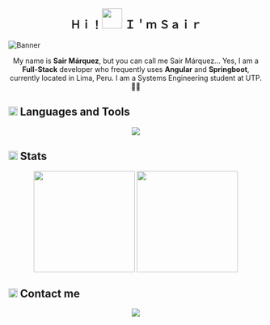 <h2 align="center">Ｈｉ！<img width="40" src="https://media.tenor.com/SNL9_xhZl9oAAAAi/waving-hand-joypixels.gif"/> Ｉ＇ｍ Ｓａｉｒ</h2>

![Banner](https://media.licdn.com/dms/image/D4E16AQGmPWWq9IsoeQ/profile-displaybackgroundimage-shrink_350_1400/0/1716578919821?e=1721865600&v=beta&t=_860FKy9V4JCuIscW9_Uwqj0QkxT5o257ABLofxLX3I)<br>
<p align="center">My name is <strong>Sair Márquez</strong>, but you can call me Sair Márquez... Yes, I am a <strong>Full-Stack</strong> developer who frequently uses <strong>Angular</strong> and <strong>Springboot</strong>, currently located in Lima, Peru. I am a Systems Engineering student at UTP. 👨‍💻</p>

<h2> <img width="18" src="https://community.gamedev.tv/uploads/db2322/original/3X/e/b/eb0cd23b6f8c73825f4030dee531bed5eaa178c2.gif"/> Languages and Tools</h2>
<p align="center"><img src="https://skillicons.dev/icons?i=angular,html,css,js,bootstrap,tailwind,spring,java,php,typescript,mysql,idea,vscode,git"/></p>

<h2><img width="18" src="https://media.tenor.com/m8ueXkOZi7UAAAAi/sticker-gmail.gif"/> Stats</h2>
<p align="center">
<picture>
  <source height=200 align="center"
    srcset="https://github-readme-stats.vercel.app/api?username=itssos&show_icons=true&theme=dark&card_width=300"
    media="(prefers-color-scheme: dark)"
  />
  <source height=200 align="center"
    srcset="https://github-readme-stats.vercel.app/api?username=itssos&show_icons=true&card_width=300"
    media="(prefers-color-scheme: light), (prefers-color-scheme: no-preference)"
  />
  <img height=200 align="center" src="https://github-readme-stats.vercel.app/api?username=itssos&show_icons=true&card_width=300" />
</picture>

<picture>
  <source height=200 align="center"
    srcset="https://github-readme-stats.vercel.app/api/top-langs/?username=itssos&layout=compact&bg_color=151515&title_color=ffffff&text_color=9f9f9f&card_width=300"
    media="(prefers-color-scheme: dark)"
  />
  <source height=200 align="center"
    srcset="https://github-readme-stats.vercel.app/api/top-langs/?username=itssos&layout=compact&card_width=300"
    media="(prefers-color-scheme: light), (prefers-color-scheme: no-preference)"
  />
  <img height=200 align="center" src="https://github-readme-stats.vercel.app/api/top-langs/?username=itssos&layout=compact&card_width=300" />
</picture>
</p>

<h2><img width="18" src="https://media1.tenor.com/m/aiFLeFGGeXQAAAAC/gmail-pixel-art.gif"/> Contact me </h2>
<div align="center">
  <a target="_blank" href="https://www.linkedin.com/in/sair-marquez-hidalgo/">
		<img src="https://img.icons8.com/doodle/40/000000/linkedin--v2.png">
  </a>
</div>
